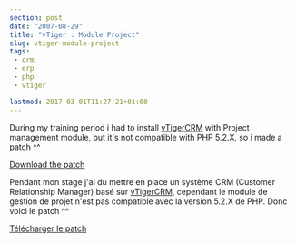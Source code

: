 ```yaml
---
section: post
date: "2007-08-29"
title: "vTiger : Module Project"
slug: vtiger-module-project
tags:
 - crm
 - erp
 - php
 - vtiger

lastmod: 2017-03-01T11:27:21+01:00
---
```


During my training period i had to install [vTigerCRM](http://www.vtiger.com) with Project management module, but it's not compatible with PHP 5.2.X, so i made a patch ^^

[Download the patch](http://static.zenithar.org/resources/vtiger503_PHP52_Project.rar)

Pendant mon stage j'ai du mettre en place un système CRM (Customer Relationship Manager) basé sur [vTigerCRM](http://www.vtiger.com), cependant le module de gestion de projet n'est pas compatible avec la version 5.2.X de PHP. Donc voici le patch ^^

[Télécharger le patch](http://static.zenithar.org/resources/vtiger503_PHP52_Project.rar)


